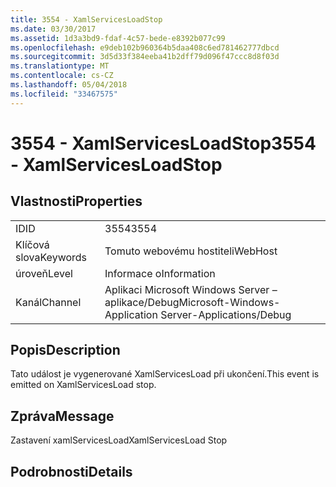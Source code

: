 ```yaml
---
title: 3554 - XamlServicesLoadStop
ms.date: 03/30/2017
ms.assetid: 1d3a3bd9-fdaf-4c57-bede-e8392b077c99
ms.openlocfilehash: e9deb102b960364b5daa408c6ed781462777dbcd
ms.sourcegitcommit: 3d5d33f384eeba41b2dff79d096f47ccc8d8f03d
ms.translationtype: MT
ms.contentlocale: cs-CZ
ms.lasthandoff: 05/04/2018
ms.locfileid: "33467575"
---
```

# <a name="3554---xamlservicesloadstop"></a><span data-ttu-id="79b0f-102">3554 - XamlServicesLoadStop</span><span class="sxs-lookup"><span data-stu-id="79b0f-102">3554 - XamlServicesLoadStop</span></span>
## <a name="properties"></a><span data-ttu-id="79b0f-103">Vlastnosti</span><span class="sxs-lookup"><span data-stu-id="79b0f-103">Properties</span></span>  
  
|||  
|-|-|  
|<span data-ttu-id="79b0f-104">ID</span><span class="sxs-lookup"><span data-stu-id="79b0f-104">ID</span></span>|<span data-ttu-id="79b0f-105">3554</span><span class="sxs-lookup"><span data-stu-id="79b0f-105">3554</span></span>|  
|<span data-ttu-id="79b0f-106">Klíčová slova</span><span class="sxs-lookup"><span data-stu-id="79b0f-106">Keywords</span></span>|<span data-ttu-id="79b0f-107">Tomuto webovému hostiteli</span><span class="sxs-lookup"><span data-stu-id="79b0f-107">WebHost</span></span>|  
|<span data-ttu-id="79b0f-108">úroveň</span><span class="sxs-lookup"><span data-stu-id="79b0f-108">Level</span></span>|<span data-ttu-id="79b0f-109">Informace o</span><span class="sxs-lookup"><span data-stu-id="79b0f-109">Information</span></span>|  
|<span data-ttu-id="79b0f-110">Kanál</span><span class="sxs-lookup"><span data-stu-id="79b0f-110">Channel</span></span>|<span data-ttu-id="79b0f-111">Aplikaci Microsoft Windows Server – aplikace/Debug</span><span class="sxs-lookup"><span data-stu-id="79b0f-111">Microsoft-Windows-Application Server-Applications/Debug</span></span>|  
  
## <a name="description"></a><span data-ttu-id="79b0f-112">Popis</span><span class="sxs-lookup"><span data-stu-id="79b0f-112">Description</span></span>  
 <span data-ttu-id="79b0f-113">Tato událost je vygenerované XamlServicesLoad při ukončení.</span><span class="sxs-lookup"><span data-stu-id="79b0f-113">This event is emitted on XamlServicesLoad stop.</span></span>  
  
## <a name="message"></a><span data-ttu-id="79b0f-114">Zpráva</span><span class="sxs-lookup"><span data-stu-id="79b0f-114">Message</span></span>  
 <span data-ttu-id="79b0f-115">Zastavení xamlServicesLoad</span><span class="sxs-lookup"><span data-stu-id="79b0f-115">XamlServicesLoad Stop</span></span>  
  
## <a name="details"></a><span data-ttu-id="79b0f-116">Podrobnosti</span><span class="sxs-lookup"><span data-stu-id="79b0f-116">Details</span></span>
